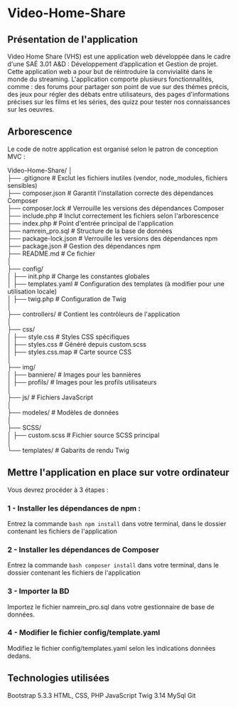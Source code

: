 # Video-Home-Share
## Présentation de l'application
Video Home Share (VHS) est une application web développée dans le cadre d'une SAÉ 3.01 A&amp;D : Développement d’application et Gestion de projet. Cette application web a pour but de réintroduire la convivialité dans le monde du streaming. L'application comporte plusieurs fonctionnalités, comme : des forums pour partager son point de vue sur des thémes précis, des jeux pour régler des débats entre utilisateurs, des pages d'informations précises sur les films et les séries, des quizz pour tester nos connaissances sur les oeuvres.

## Arborescence
Le code de notre application est organisé selon le patron de conception MVC : 

Video-Home-Share/
│  
├── .gitignore          # Exclut les fichiers inutiles (vendor, node_modules, fichiers sensibles)  
├── composer.json       # Garantit l'installation correcte des dépendances Composer  
├── composer.lock       # Verrouille les versions des dépendances Composer  
├── include.php         # Inclut correctement les fichiers selon l'arborescence  
├── index.php           # Point d'entrée principal de l'application  
├── namrein_pro.sql     # Structure de la base de données  
├── package-lock.json   # Verrouille les versions des dépendances npm  
├── package.json        # Gestion des dépendances npm  
├── README.md           # Ce fichier  
│  
├── config/  
│   ├── init.php        # Charge les constantes globales  
│   ├── templates.yaml  # Configuration des templates (à modifier pour une utilisation locale)  
│   ├── twig.php        # Configuration de Twig  
│  
├── controllers/        # Contient les contrôleurs de l'application  
│  
├── css/  
│   ├── style.css       # Styles CSS spécifiques  
│   ├── styles.css      # Généré depuis custom.scss  
│   ├── styles.css.map  # Carte source CSS  
│  
├── img/  
│   ├── banniere/       # Images pour les bannières  
│   ├── profils/        # Images pour les profils utilisateurs  
│  
├── js/                # Fichiers JavaScript  
│  
├── modeles/           # Modèles de données  
│  
├── SCSS/  
│   ├── custom.scss     # Fichier source SCSS principal  
│  
└── templates/         # Gabarits de rendu Twig  

## Mettre l'application en place sur votre ordinateur
Vous devrez procéder à 3 étapes : 

### 1 - Installer les dépendances de npm :
Entrez la commande ```bash npm install``` dans votre terminal, dans le dossier contenant les fichiers de l'application

### 2 - Installer les dépendances de Composer
Entrez la commande ```bash composer install``` dans votre terminal, dans le dossier contenant les fichiers de l'application

### 3 - Importer la BD  
Importez le fichier namrein_pro.sql dans votre gestionnaire de base de données.

### 4 - Modifier le fichier config/template.yaml
Modifiez le fichier config/templates.yaml selon les indications données dedans.

## Technologies utilisées
Bootstrap 5.3.3
HTML, CSS, PHP
JavaScript
Twig 3.14
MySql
Git